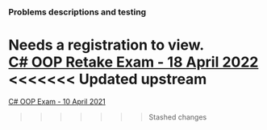 ### Problems descriptions and testing  

Needs a registration to view.  
[C# OOP Retake Exam - 18 April 2022](https://judge.softuni.org/Contests/3401/CSharp-OOP-Retake-Exam-18-April-2022)  
<<<<<<< Updated upstream
=======
[C# OOP Exam - 10 April 2021](https://judge.softuni.org/Contests/2853/CSharp-OOP-Exam-10-April-2021)  

>>>>>>> Stashed changes
